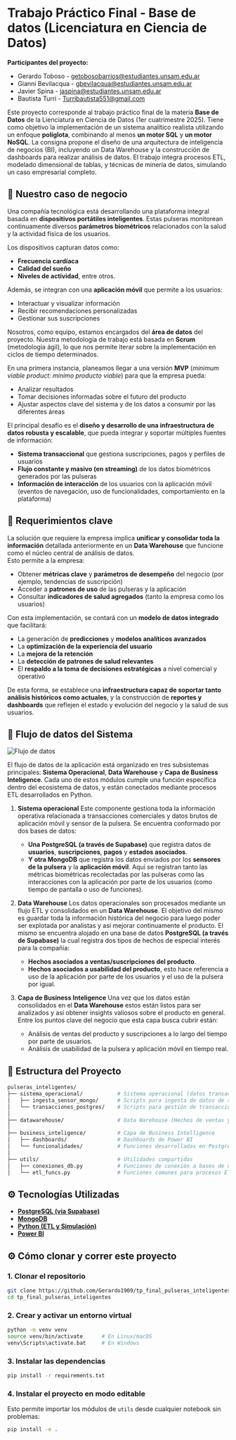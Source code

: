 # Trabajo Práctico Final - Base de datos (Licenciatura en Ciencia de Datos)

**Participantes del proyecto:**

* Gerardo Toboso - getobosobarrios@estudiantes.unsam.edu.ar
* Gianni Bevilacqua - gbevilacqua@estudiantes.unsam.edu.ar
* Javier Spina - jaspina@estudiantes.unsam.edu.ar
* Bautista Turri - Turribautista551@gmail.com

Este proyecto corresponde al trabajo práctico final de la materia **Base de Datos** de la Lienciatura en Ciencia de Datos (1er cuatrimestre 2025). Tiene como objetivo la implementación de un sistema analítico realista utilizando un enfoque **políglota**, combinando al menos **un motor SQL** y **un motor NoSQL**. La consigna propone el diseño de una arquitectura de inteligencia de negocios (BI), incluyendo un Data Warehouse y la construcción de dashboards para realizar análisis de datos. El trabajo integra procesos ETL, modelado dimensional de tablas, y técnicas de minería de datos, simulando un caso empresarial completo.

## 🧠 Nuestro caso de negocio

Una compañía tecnológica está desarrollando una plataforma integral basada en **dispositivos portátiles inteligentes**. Estas pulseras monitorean continuamente diversos **parámetros biométricos** relacionados con la salud y la actividad física de los usuarios.  

Los dispositivos capturan datos como:  
- **Frecuencia cardíaca**
- **Calidad del sueño**
- **Niveles de actividad**, entre otros.

Además, se integran con una **aplicación móvil** que permite a los usuarios:
- Interactuar y visualizar información
- Recibir recomendaciones personalizadas
- Gestionar sus suscripciones

Nosotros, como equipo, estamos encargados del **área de datos** del proyecto. Nuestra metodología de trabajo está basada en **Scrum** (metodología ágil), lo que nos permite iterar sobre la implementación en ciclos de tiempo determinados.  

En una primera instancia, planeamos llegar a una versión **MVP** (*minimum viable product: mínimo producto viable*) para que la empresa pueda:
- Analizar resultados
- Tomar decisiones informadas sobre el futuro del producto
- Ajustar aspectos clave del sistema y de los datos a consumir por las diferentes áreas

El principal desafío es el **diseño y desarrollo de una infraestructura de datos robusta y escalable**, que pueda integrar y soportar múltiples fuentes de información:
- **Sistema transaccional** que gestiona suscripciones, pagos y perfiles de usuarios
- **Flujo constante y masivo (en streaming)** de los datos biométricos generados por las pulseras
- **Información de interacción** de los usuarios con la aplicación móvil (eventos de navegación, uso de funcionalidades, comportamiento en la plataforma)


## 🧾 Requerimientos clave

La solución que requiere la empresa implica **unificar y consolidar toda la información** detallada anteriormente en un **Data Warehouse** que funcione como el núcleo central de análisis de datos.  
Esto permite a la empresa:
- Obtener **métricas clave** y **parámetros de desempeño** del negocio (por ejemplo, tendencias de suscripción)
- Acceder a **patrones de uso** de las pulseras y la aplicación
- Consultar **indicadores de salud agregados** (tanto la empresa como los usuarios)

Con esta implementación, se contará con un **modelo de datos integrado** que facilitará:
- La generación de **predicciones** y **modelos analíticos avanzados**
- La **optimización de la experiencia del usuario**
- La **mejora de la retención**
- La **detección de patrones de salud relevantes**
- El **respaldo a la toma de decisiones estratégicas** a nivel comercial y operativo

De esta forma, se establece una **infraestructura capaz de soportar tanto análisis históricos como actuales**, y la construcción de **reportes y dashboards** que reflejen el estado y evolución del negocio y la salud de sus usuarios.

## 🧱 Flujo de datos del Sistema

![Flujo de datos](./img/flujo_informacion_pulseras_inteligentes.png)

El flujo de datos de la aplicación está organizado en tres subsistemas principales: **Sistema Operacional**, **Data Warehouse** y **Capa de Business Inteligence**. Cada uno de estos módulos cumple una función específica dentro del ecosistema de datos, y están conectados mediante procesos ETL desarrollados en Python.

1. **Sistema operacional**
   Este componente gestiona toda la información operativa relacionada a transacciones comerciales y datos brutos de aplicación móvil y sensor de la pulsera. Se encuentra conformado por dos bases de datos:

   * **Una PostgreSQL (a través de Supabase)** que registra datos de **usuarios**, **suscripciones**, **pagos** y **estados asociados**.
   * **Y otra MongoDB** que registra los datos enviados por los **sensores de la pulsera** y la **aplicación móvil**. Aquí se registran tanto 
   las métricas biométricas recolectadas por las pulseras como las interacciones con la aplicación por parte de los usuarios (como tiempo de pantalla o uso de funciones).

2. **Data Warehouse**
   Los datos operacionales son procesados mediante un flujo ETL y consolidados en un **Data Warehouse**. El objetivo 
   del mismo es guardar toda la información histórica del negocio para luego poder ser explotada por analistas y así mejorar continuamente el producto. El mismo se encuentra alojado en una base de datos **PostgreSQL (a través de Supabase)** la cual registra dos tipos de hechos de especial interés para la compañia:

   * **Hechos asociados a ventas/suscripciones del producto**.
   * **Hechos asociados a usabilidad del producto**, esto hace referencia a uso de la aplicación por parte de los usuarios y el uso de la pulsera por igual.

3. **Capa de Business Inteligence**
   Una vez que los datos están consolidados en el **Data Warehouse** estos están listos para ser analizados y así obtener insights valiosos sobre el producto 
   en general. Entre los puntos clave del negocio que esta capa busca cubrir están:

   * Análisis de ventas del producto y suscripciones a lo largo del tiempo por parte de usuarios.
   * Análisis de usabilidad de la pulsera y aplicación móvil en tiempo real.


## 📂 Estructura del Proyecto

```bash
pulseras_inteligentes/
├── sistema_operacional/           # Sistema operacional (datos transaccionales)
│   ├── ingesta_sensor_mongo/      # Scripts para ingesta de datos de sensores y aplicación móvil en MongoDB
│   └── transacciones_postgres/    # Scripts para gestión de transacciones comerciales en PostgreSQL
│
├── datawarehouse/                 # Data Warehouse (Hechos de ventas y usabilidad)
│
├── business_inteligence/          # Capa de Business Intelligence
│   ├── dashboards/                # Dashboards de Power BI
│   └── funcionalidades/           # Funciones desarrolladas en PostgreSQL para el análisis de datos
│
├── utils/                         # Utilidades compartidas
│   ├── conexiones_db.py           # Funciones de conexión a bases de datos
│   └── etl_funcs.py               # Funciones comunes para procesos ETL
```

## ⚙️ Tecnologías Utilizadas

* [**PostgreSQL (via Supabase)**](https://supabase.com/) 
* [**MongoDB**](https://www.mongodb.com/) 
* [**Python (ETL y Simulación)** ](https://www.python.org/)
* [**Power BI** ](https://www.microsoft.com/es-es/power-platform/products/power-bi)

## ⚙️ Cómo clonar y correr este proyecto

### 1. Clonar el repositorio

```bash
git clone https://github.com/Gerardo1909/tp_final_pulseras_inteligentes.git
cd tp_final_pulseras_inteligentes
```

### 2. Crear y activar un entorno virtual

```bash
python -m venv venv
source venv/bin/activate      # En Linux/macOS
venv\Scripts\activate.bat     # En Windows
```

### 3. Instalar las dependencias

```bash
pip install -r requirements.txt
```

### 4. Instalar el proyecto en modo editable
Esto permite importar los módulos de `utils` desde cualquier notebook sin problemas:

```bash
pip install -e .
```



